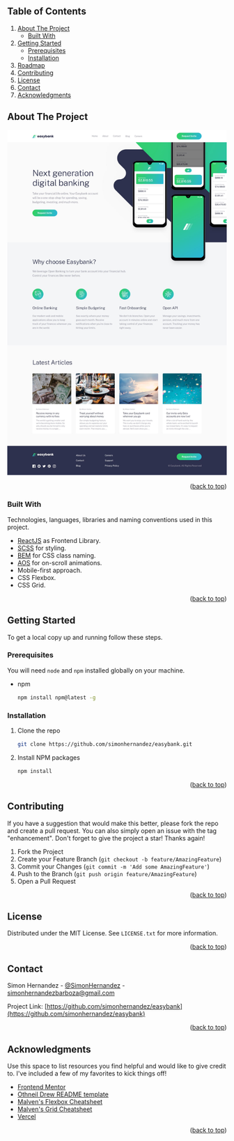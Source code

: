 <div id="top"></div>

<!-- TABLE OF CONTENTS -->
## Table of Contents
<ol>
    <li>
      <a href="#about-the-project">About The Project</a>
      <ul>
        <li><a href="#built-with">Built With</a></li>
      </ul>
    </li>
    <li>
      <a href="#getting-started">Getting Started</a>
      <ul>
        <li><a href="#prerequisites">Prerequisites</a></li>
        <li><a href="#installation">Installation</a></li>
      </ul>
    </li>
    <li><a href="#roadmap">Roadmap</a></li>
    <li><a href="#contributing">Contributing</a></li>
    <li><a href="#license">License</a></li>
    <li><a href="#contact">Contact</a></li>
    <li><a href="#acknowledgments">Acknowledgments</a></li>
  </ol>




<!-- ABOUT THE PROJECT -->
## About The Project

[![Product Name Screen Shot][product-screenshot]](https://example.com)



<p align="right">(<a href="#top">back to top</a>)</p>



### Built With

Technologies, languages, libraries and naming conventions used in this project.

* [ReactJS](https://reactjs.org/) as Frontend Library.
* [SCSS](https://sass-lang.com/) for styling.
* [BEM](http://getbem.com/) for CSS class naming.
* [AOS](http://michalsnik.github.io/aos/) for on-scroll animations.
* Mobile-first approach.
* CSS Flexbox.
* CSS Grid.

<p align="right">(<a href="#top">back to top</a>)</p>



<!-- GETTING STARTED -->
## Getting Started

To get a local copy up and running follow these steps.

### Prerequisites

You will need `node` and `npm` installed globally on your machine.  
* npm
  ```bash
  npm install npm@latest -g
  ```

### Installation

1. Clone the repo
   ```sh
   git clone https://github.com/simonhernandez/easybank.git
   ```
2. Install NPM packages
   ```sh
   npm install
   ```
<p align="right">(<a href="#top">back to top</a>)</p>

<!-- CONTRIBUTING -->
## Contributing

If you have a suggestion that would make this better, please fork the repo and create a pull request. You can also simply open an issue with the tag "enhancement".
Don't forget to give the project a star! Thanks again!

1. Fork the Project
2. Create your Feature Branch (`git checkout -b feature/AmazingFeature`)
3. Commit your Changes (`git commit -m 'Add some AmazingFeature'`)
4. Push to the Branch (`git push origin feature/AmazingFeature`)
5. Open a Pull Request

<p align="right">(<a href="#top">back to top</a>)</p>



<!-- LICENSE -->
## License

Distributed under the MIT License. See `LICENSE.txt` for more information.

<p align="right">(<a href="#top">back to top</a>)</p>



<!-- CONTACT -->
## Contact

Simon Hernandez - [@SimonHernandez](https://www.linkedin.com/in/simonhernandezbarboza) - simonhernandezbarboza@gmail.com

Project Link: [https://github.com/simonhernandez/easybank](https://github.com/simonhernandez/easybank)

<p align="right">(<a href="#top">back to top</a>)</p>



<!-- ACKNOWLEDGMENTS -->
## Acknowledgments

Use this space to list resources you find helpful and would like to give credit to. I've included a few of my favorites to kick things off!

* [Frontend Mentor](https://www.frontendmentor.io/)
* [Othneil Drew README template](https://github.com/othneildrew/Best-README-Template)
* [Malven's Flexbox Cheatsheet](https://flexbox.malven.co/)
* [Malven's Grid Cheatsheet](https://grid.malven.co/)
* [Vercel](https://vercel.com/)

<p align="right">(<a href="#top">back to top</a>)</p>



<!-- MARKDOWN LINKS & IMAGES -->
<!-- https://www.markdownguide.org/basic-syntax/#reference-style-links -->
[product-screenshot]: images/desktop-design.jpg